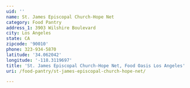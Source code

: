 ```yaml
---
uid: ''
name: St. James Episcopal Church-Hope Net
category: Food Pantry
address_1: 3903 Wilshire Boulevard
city: Los Angeles
state: CA
zipcode: '90010'
phone: 323-934-5870
latitude: '34.062042'
longitude: '-118.3119697'
title: 'St. James Episcopal Church-Hope Net, Food Oasis Los Angeles'
uri: /food-pantry/st-james-episcopal-church-hope-net/

---
```

